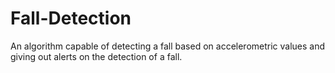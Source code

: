 # Fall-Detection
An algorithm capable of detecting a fall based on accelerometric values and giving out alerts on the detection of a fall.
